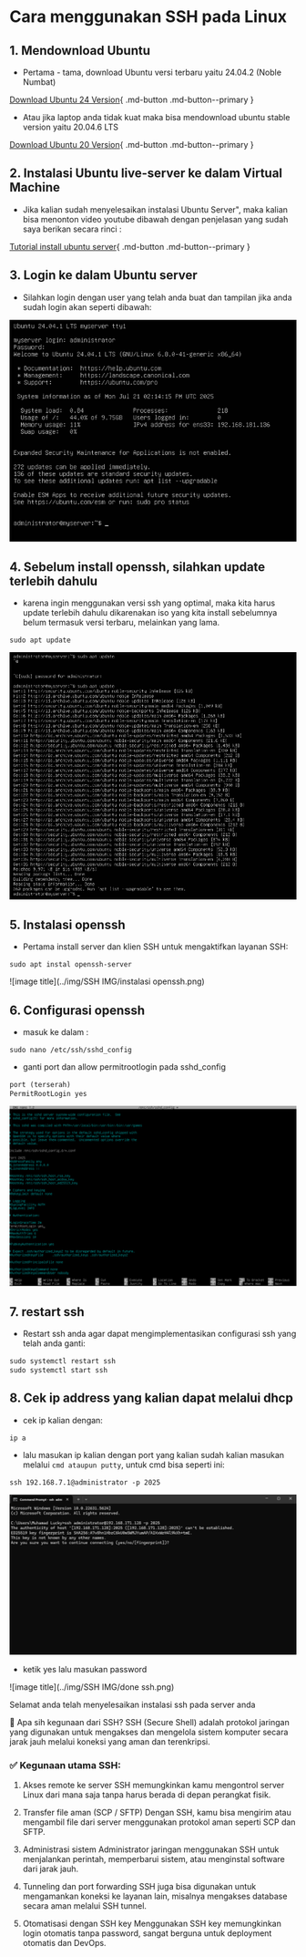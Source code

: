 # Cara menggunakan SSH pada Linux


## 1. Mendownload Ubuntu 

- Pertama - tama, download Ubuntu versi terbaru yaitu 24.04.2 (Noble Numbat)

[Download Ubuntu 24 Version](https://releases.ubuntu.com/noble/ubuntu-24.04.2-live-server-amd64.iso){ .md-button .md-button--primary }

- Atau jika laptop anda tidak kuat maka bisa mendownload ubuntu stable version yaitu 20.04.6 LTS

[Download Ubuntu 20 Version](https://releases.ubuntu.com/focal/ubuntu-20.04.6-live-server-amd64.iso){ .md-button .md-button--primary }

## 2. Instalasi Ubuntu live-server ke dalam Virtual Machine

- Jika kalian sudah menyelesaikan instalasi Ubuntu Server", maka kalian bisa menonton video youtube dibawah dengan penjelasan yang sudah saya berikan secara rinci :

[Tutorial install ubuntu server](https://www.youtube.com/watch?v=gbq_7OYpJqM){ .md-button .md-button--primary }

## 3. Login ke dalam Ubuntu server

- Silahkan login dengan user yang telah anda buat dan tampilan jika anda sudah login akan seperti dibawah:

![Image title](../img/SSH%20IMG/Login%20page.png)

## 4. Sebelum install openssh, silahkan update terlebih dahulu

- karena ingin menggunakan versi ssh yang optimal, maka kita harus update terlebih dahulu dikarenakan iso yang kita install sebelumnya belum termasuk versi terbaru, melainkan yang lama.

```
sudo apt update
```

![Image title](../img/SSH%20IMG/apt%20update%20sebelum%20install.png)

## 5. Instalasi openssh

- Pertama install server dan klien SSH untuk mengaktifkan layanan SSH:

```
sudo apt instal openssh-server
```

![image title](../img/SSH IMG/instalasi openssh.png)

## 6. Configurasi openssh

- masuk ke dalam :

```
sudo nano /etc/ssh/sshd_config
```

- ganti port dan allow permitrootlogin pada sshd_config

```
port (terserah)
PermitRootLogin yes
```

![image title](../img/SSH%20IMG/configurasi%20ssh.png)

## 7. restart ssh 

- Restart ssh anda agar dapat mengimplementasikan configurasi ssh yang telah anda ganti:

```
sudo systemctl restart ssh
sudo systemctl start ssh
```

## 8. Cek ip address yang kalian dapat melalui dhcp

- cek ip kalian dengan:

```
ip a
```

- lalu masukan ip kalian dengan port yang kalian sudah kalian masukan melalui `cmd ataupun putty`, untuk cmd bisa seperti ini:

```
ssh 192.168.7.1@administrator -p 2025
```

![image title](../img/SSH%20IMG/implemetasi%20ssh%20cmd.png)

- ketik yes lalu masukan password

![image title](../img/SSH IMG/done ssh.png)

Selamat anda telah menyelesaikan instalasi ssh pada server anda

📌 Apa sih kegunaan dari SSH?
SSH (Secure Shell) adalah protokol jaringan yang digunakan untuk mengakses dan mengelola sistem komputer secara jarak jauh melalui koneksi yang aman dan terenkripsi.


### ✅ Kegunaan utama SSH:
1. Akses remote ke server
SSH memungkinkan kamu mengontrol server Linux dari mana saja tanpa harus berada di depan perangkat fisik.

2. Transfer file aman (SCP / SFTP)
Dengan SSH, kamu bisa mengirim atau mengambil file dari server menggunakan protokol aman seperti SCP dan SFTP.

3. Administrasi sistem
Administrator jaringan menggunakan SSH untuk menjalankan perintah, memperbarui sistem, atau menginstal software dari jarak jauh.

4. Tunneling dan port forwarding
SSH juga bisa digunakan untuk mengamankan koneksi ke layanan lain, misalnya mengakses database secara aman melalui SSH tunnel.

5. Otomatisasi dengan SSH key
Menggunakan SSH key memungkinkan login otomatis tanpa password, sangat berguna untuk deployment otomatis dan DevOps.


